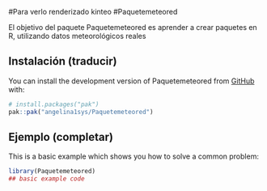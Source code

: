 
<!-- README.md is generated from README.Rmd. Please edit that file -->

\#Para verlo renderizado kinteo \#Paquetemeteored

<!-- badges: start -->
<!-- badges: end -->

El objetivo del paquete Paquetemeteored es aprender a crear paquetes en
R, utilizando datos meteorológicos reales

## Instalación (traducir)

You can install the development version of Paquetemeteored from
[GitHub](https://github.com/) with:

``` r
# install.packages("pak")
pak::pak("angelina1sys/Paquetemeteored")
```

## Ejemplo (completar)

This is a basic example which shows you how to solve a common problem:

``` r
library(Paquetemeteored)
## basic example code
```
